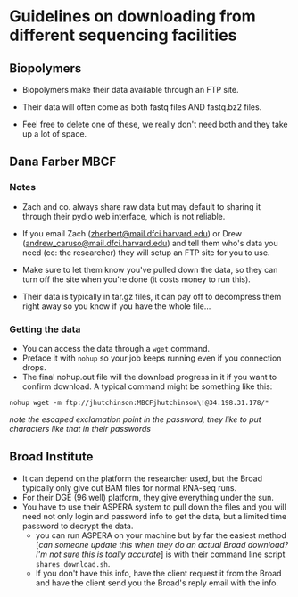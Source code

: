 # Guidelines on downloading from different sequencing facilities

## Biopolymers

- Biopolymers make their data available through an FTP site.

- Their data will often come as both fastq files AND fastq.bz2 files. 
- Feel free to delete one of these, we really don't need both and they take up a lot of space.


## Dana Farber MBCF

### Notes
- Zach and co. always share raw data but may default to sharing it through their pydio web interface, which is not reliable. 

- If you email Zach (zherbert@mail.dfci.harvard.edu) or Drew (andrew_caruso@mail.dfci.harvard.edu) and tell them who's data you need (cc: the researcher) they will setup an FTP site for you to use. 

- Make sure to let them know you've pulled down the data, so they can turn off the site when you're done (it costs money to run this).

- Their data is typically in tar.gz files, it can pay off to decompress them right away so you know if you have the whole file...

### Getting the data

- You can access the data through a `wget` command. 
- Preface it with `nohup` so your job keeps running even if you connection drops. 
- The final nohup.out file will the download progress in it if you want to confirm download. 
A typical command might be something like this:

`nohup wget -m ftp://jhutchinson:MBCFjhutchinson\!@34.198.31.178/*`

*note the escaped exclamation point in the password, they like to put characters like that in their passwords*

## Broad Institute

- It can depend on the platform the researcher used, but the Broad typically only give out BAM files for normal RNA-seq runs. 
- For their DGE (96 well) platform, they give everything under the sun.
- You have to use their ASPERA system to pull down the files and you will need not only login and password info to get the data, but a limited time password to decrypt the data. 
  - you can run ASPERA on your machine but by far the easiest method [*can someone update this when they do an actual Broad download? I'm not sure this is toally accurate*] is with their command line script `shares_download.sh`. 
  - If you don't have this info, have the client request it from the Broad and have the client send you the Broad's reply email with the info.


